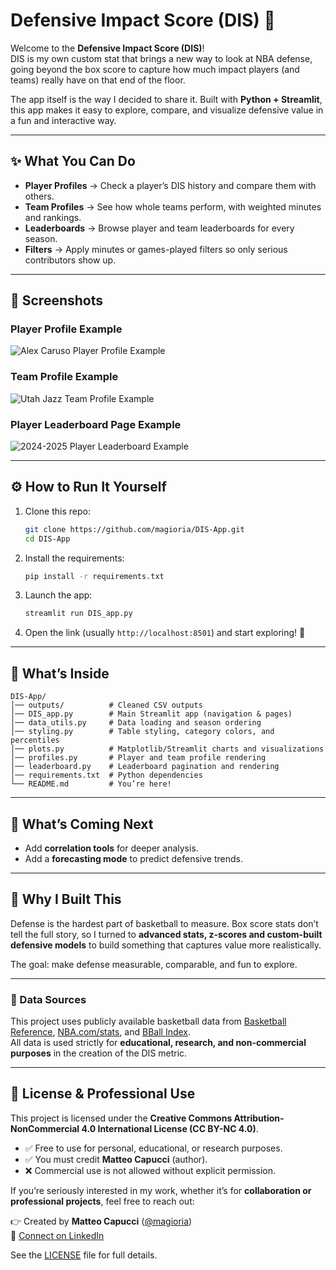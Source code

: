 # Defensive Impact Score (DIS) 🏀

Welcome to the **Defensive Impact Score (DIS)**!  
DIS is my own custom stat that brings a new way to look at NBA defense, going beyond the box score to capture how much impact players (and teams) really have on that end of the floor.  

The app itself is the way I decided to share it. Built with **Python + Streamlit**, this app makes it easy to explore, compare, and visualize defensive value in a fun and interactive way.

---

## ✨ What You Can Do
- **Player Profiles** → Check a player’s DIS history and compare them with others.  
- **Team Profiles** → See how whole teams perform, with weighted minutes and rankings.  
- **Leaderboards** → Browse player and team leaderboards for every season.  
- **Filters** → Apply minutes or games-played filters so only serious contributors show up.  

---

## 📸 Screenshots

### Player Profile Example
![Alex Caruso Player Profile Example](https://github.com/user-attachments/assets/5463cf67-6be8-47dc-942c-afa4a990c15e)

### Team Profile Example
![Utah Jazz Team Profile Example](https://github.com/user-attachments/assets/fdf27540-9b21-417e-b9ef-b7171ecf0198)

### Player Leaderboard Page Example
![2024-2025 Player Leaderboard Example](https://github.com/user-attachments/assets/984a9c82-9d22-443b-a0a7-581f14d18544)

---

## ⚙️ How to Run It Yourself
1. Clone this repo:
   ```bash
   git clone https://github.com/magioria/DIS-App.git
   cd DIS-App
   ```

2. Install the requirements:
   ```bash
   pip install -r requirements.txt
   ```

3. Launch the app:
   ```bash
   streamlit run DIS_app.py
   ```

4. Open the link (usually `http://localhost:8501`) and start exploring! 🚀  

---

## 📂 What’s Inside
```
DIS-App/
│── outputs/          # Cleaned CSV outputs
│── DIS_app.py        # Main Streamlit app (navigation & pages)
│── data_utils.py     # Data loading and season ordering
│── styling.py        # Table styling, category colors, and percentiles
│── plots.py          # Matplotlib/Streamlit charts and visualizations
│── profiles.py       # Player and team profile rendering
│── leaderboard.py    # Leaderboard pagination and rendering
│── requirements.txt  # Python dependencies
└── README.md         # You’re here!
```

---

## 🔮 What’s Coming Next
- Add **correlation tools** for deeper analysis.  
- Add a **forecasting mode** to predict defensive trends.  

---

## 🙌 Why I Built This
Defense is the hardest part of basketball to measure. Box score stats don’t tell the full story, so I turned to **advanced stats, z-scores and custom-built defensive models** to build something that captures value more realistically.  

The goal: make defense measurable, comparable, and fun to explore.

---

### 📑 Data Sources
This project uses publicly available basketball data from [Basketball Reference](https://www.basketball-reference.com/), [NBA.com/stats](https://www.nba.com/stats), and [BBall Index](https://www.bball-index.com/).  
All data is used strictly for **educational, research, and non-commercial purposes** in the creation of the DIS metric.  

---

## 📜 License & Professional Use
This project is licensed under the **Creative Commons Attribution-NonCommercial 4.0 International License (CC BY-NC 4.0)**.  

- ✅ Free to use for personal, educational, or research purposes.  
- ✅ You must credit **Matteo Capucci** (author).  
- ❌ Commercial use is not allowed without explicit permission.  

If you’re seriously interested in my work, whether it’s for **collaboration or professional projects**, feel free to reach out:  

👉 Created by **Matteo Capucci** ([@magioria](https://github.com/magioria))  
📩 [Connect on LinkedIn](https://www.linkedin.com/in/matteo-capucci/)  

See the [LICENSE](LICENSE) file for full details.  
